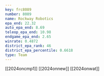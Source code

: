 ```yaml
---
key: frc8089
number: 8089
name: Rockway Robotics
epa_end: 22.32
auto_epa_end: 8.69
teleop_epa_end: 10.98
endgame_epa_end: 2.65
winrate: 0.4872
district_epa_rank: 46
district_epa_percentile: 0.6618
type: Team
---
```

[[2024oncmp1]]
[[2024onnew]]
[[2024onwat]]
